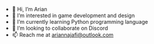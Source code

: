 - 👋 Hi, I’m Arian
- 👀 I’m interested in game development and design
- 🌱 I’m currently learning Python programming language
- 💞️ I’m looking to collaborate on Discord
- 📫 Reach me at ariannajafi@outlook.com

<!---
aryna93/aryna93 is a ✨ special ✨ repository because its `README.md` (this file) appears on your GitHub profile.
You can click the Preview link to take a look at your changes.
--->
